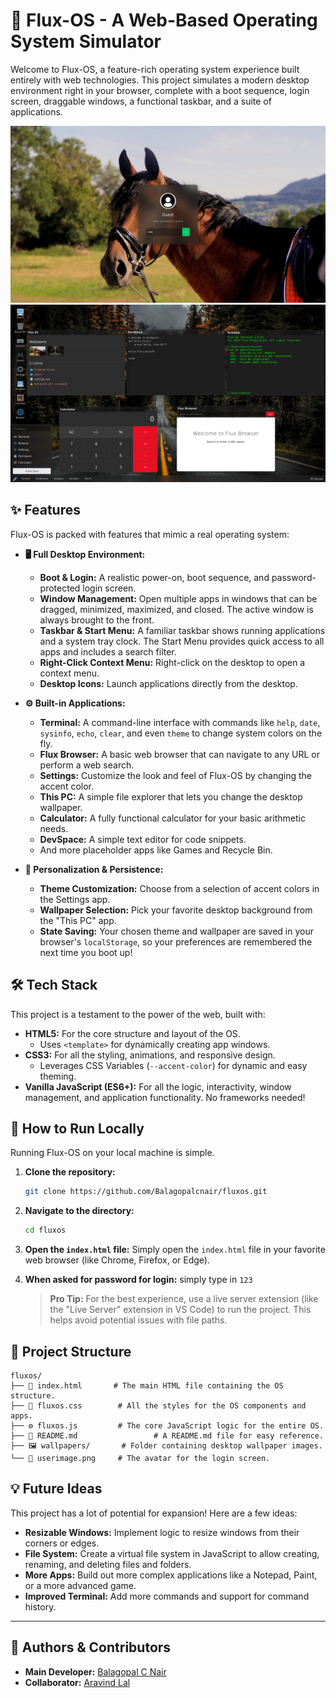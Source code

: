 # 🚀 Flux-OS - A Web-Based Operating System Simulator

Welcome to Flux-OS, a feature-rich operating system experience built entirely with web technologies. This project simulates a modern desktop environment right in your browser, complete with a boot sequence, login screen, draggable windows, a functional taskbar, and a suite of applications.

![alt text](image.png)
![alt text](image-1.png)

## ✨ Features

Flux-OS is packed with features that mimic a real operating system:

*   **🖥️ Full Desktop Environment:**
    *   **Boot & Login:** A realistic power-on, boot sequence, and password-protected login screen.
    *   **Window Management:** Open multiple apps in windows that can be dragged, minimized, maximized, and closed. The active window is always brought to the front.
    *   **Taskbar & Start Menu:** A familiar taskbar shows running applications and a system tray clock. The Start Menu provides quick access to all apps and includes a search filter.
    *   **Right-Click Context Menu:** Right-click on the desktop to open a context menu.
    *   **Desktop Icons:** Launch applications directly from the desktop.

*   **⚙️ Built-in Applications:**
    *   **Terminal:** A command-line interface with commands like `help`, `date`, `sysinfo`, `echo`, `clear`, and even `theme` to change system colors on the fly.
    *   **Flux Browser:** A basic web browser that can navigate to any URL or perform a web search.
    *   **Settings:** Customize the look and feel of Flux-OS by changing the accent color.
    *   **This PC:** A simple file explorer that lets you change the desktop wallpaper.
    *   **Calculator:** A fully functional calculator for your basic arithmetic needs.
    *   **DevSpace:** A simple text editor for code snippets.
    *   And more placeholder apps like Games and Recycle Bin.

*   **🎨 Personalization & Persistence:**
    *   **Theme Customization:** Choose from a selection of accent colors in the Settings app.
    *   **Wallpaper Selection:** Pick your favorite desktop background from the "This PC" app.
    *   **State Saving:** Your chosen theme and wallpaper are saved in your browser's `localStorage`, so your preferences are remembered the next time you boot up!

## 🛠️ Tech Stack

This project is a testament to the power of the web, built with:

*   **HTML5:** For the core structure and layout of the OS.
    *   Uses `<template>` for dynamically creating app windows.
*   **CSS3:** For all the styling, animations, and responsive design.
    *   Leverages CSS Variables (`--accent-color`) for dynamic and easy theming.
*   **Vanilla JavaScript (ES6+):** For all the logic, interactivity, window management, and application functionality. No frameworks needed!

## 🚀 How to Run Locally

Running Flux-OS on your local machine is simple.

1.  **Clone the repository:**
    ```bash
    git clone https://github.com/Balagopalcnair/fluxos.git
    ```

2.  **Navigate to the directory:**
    ```bash
    cd fluxos
    ```

3.  **Open the `index.html` file:**
    Simply open the `index.html` file in your favorite web browser (like Chrome, Firefox, or Edge).

4. **When asked for password for login:** 
    simply type in `123`

    > **Pro Tip:** For the best experience, use a live server extension (like the "Live Server" extension in VS Code) to run the project. This helps avoid potential issues with file paths.

## 📂 Project Structure

```
fluxos/
├── 📄 index.html       # The main HTML file containing the OS structure.
├── 🎨 fluxos.css        # All the styles for the OS components and apps.
├── ⚙️ fluxos.js         # The core JavaScript logic for the entire OS.
├── 📝 README.md                 # A README.md file for easy reference.
├── 🖼️ wallpapers/       # Folder containing desktop wallpaper images.
└── 👤 userimage.png     # The avatar for the login screen.
```

## 💡 Future Ideas

This project has a lot of potential for expansion! Here are a few ideas:

-   **Resizable Windows:** Implement logic to resize windows from their corners or edges.
-   **File System:** Create a virtual file system in JavaScript to allow creating, renaming, and deleting files and folders.
-   **More Apps:** Build out more complex applications like a Notepad, Paint, or a more advanced game.
-   **Improved Terminal:** Add more commands and support for command history.

---

## 👥 Authors & Contributors

- **Main Developer:** [Balagopal C Nair](https://github.com/Balagopalcnair)
- **Collaborator:** [Aravind Lal](https://github.com/mfscpayload-690)